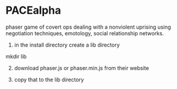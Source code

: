 # PACEalpha
phaser game of covert ops dealing with a nonviolent uprising using negotiation techniques, emotology,
social relationship networks.
1) in the install directory create a lib directory

mkdir lib 

2) download 
phaser.js or phaser.min.js 
from their website 

3) copy that to the lib directory
